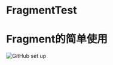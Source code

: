 # FragmentTest
# Fragment的简单使用
![GitHub set up](https://dn-epoint.qbox.me/Fragment%E7%9A%84%E7%AE%80%E5%8D%95%E4%BD%BF%E7%94%A8.png)
